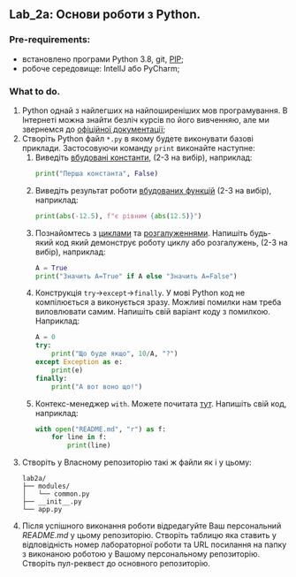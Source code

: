 ## Lab_2a: Основи роботи з Python.
### Pre-requirements:
- встановлено програми Python 3.8, git, [PIP](https://linuxize.com/post/how-to-install-pip-on-ubuntu-18.04/);
- робоче середовище: IntelIJ або PyCharm;
### What to do.
1. Python однай з найлегших на найпоширеніших мов програмування. В Інтернеті можна знайти безліч курсів по його вивченняю, але ми звернемся до [офіційної документації](https://docs.python.org/3.8/index.html);
1. Створіть Python файл `*.py` в якому будете виконувати базові приклади. Застосовуючи команду `print` виконайте наступне:
    1. Виведіть [вбудовані константи](https://docs.python.org/3.8/library/constants.html), (2-3 на вибір), наприклад:
       ```python
       print("Перша константа", False)
       ```
    1. Виведіть результат роботи [вбудованих функцій](https://docs.python.org/3.8/library/functions.html#func-repr) (2-3 на вибір), наприклад:
       ```python
       print(abs(-12.5), f"є рівним {abs(12.5)}")
       ``` 
    1. Познайомтесь з [циклами](https://docs.python.org/3.8/reference/compound_stmts.html#the-for-statement) та [розгалуженнями](https://docs.python.org/3.8/reference/compound_stmts.html#the-if-statement). Напишіть будь-який код який демонструє роботу циклу або розгалужень, (2-3 на вибір), наприклад:
       ```python
       A = True
       print("Значить А=True" if A else "Значить А=False")
       ```
    1. Конструкція `try`->`except`->`finally`. У мові Python код не компілюється а виконується зразу. Можливі помилки нам треба виловлювати самим. Напишіть свій варіант коду з помилкою. Наприклад:
       ```python
       A = 0
       try:
           print("Що буде якщо", 10/A, "?")
       except Exception as e:
           print(e)
       finally:
           print("А вот воно що!")
       ```
    1. Контекс-менеджер `with`. Можете почитата [тут](https://python-scripts.com/contextlib). Напишіть свій код, наприклад:
       ```python
       with open("README.md", "r") as f:
           for line in f:
               print(line)
       ```
1. Створіть у Власному репозиторію такі ж файли як і у цьому:
    ```text
    lab2a/
    ├── modules/
    │   └── common.py
    ├── __init__.py
    └── app.py
    ```
1. Після успішного виконання роботи відредагуйте Ваш персональний _README.md_ у цьому репозиторію. Створіть таблицю яка ставить у відповідність номер лабораторної роботи та URL посилання на папку з виконаною роботою у Вашому персональному репозиторію. Створіть пул-реквест до основного репозиторію.
